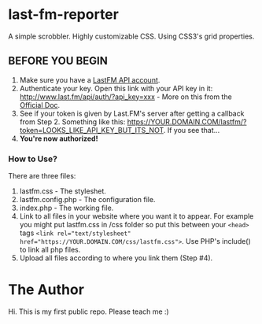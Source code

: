 # last-fm-reporter
A simple scrobbler. Highly customizable CSS. Using CSS3's grid properties.

## BEFORE YOU BEGIN
1. Make sure you have a [LastFM API account](https://secure.last.fm/login?next=/api/account/create).
2. Authenticate your key. Open this link with your API key in it: http://www.last.fm/api/auth/?api_key=xxx - More on this from the [Official Doc](https://www.last.fm/api/webauth).
3. See if your token is given by Last.FM's server after getting a callback from Step 2. Something like this: https://YOUR.DOMAIN.COM/lastfm/?token=LOOKS_LIKE_API_KEY_BUT_ITS_NOT. If you see that...
3. **You're now authorized!**

### How to Use?
There are three files:
1. lastfm.css - The styleshet.
2. lastfm.config.php - The configuration file.
3. index.php - The working file.
4. Link to all files in your website where you want it to appear. For example you might put lastfm.css in /css folder so put this between your `<head>` tags `<link rel="text/stylesheet" href="https://YOUR.DOMAIN.COM/css/lastfm.css">`. Use PHP's include() to link all php files.
5. Upload all files according to where you link them (Step #4).

# The Author
Hi. This is my first public repo. Please teach me :)
